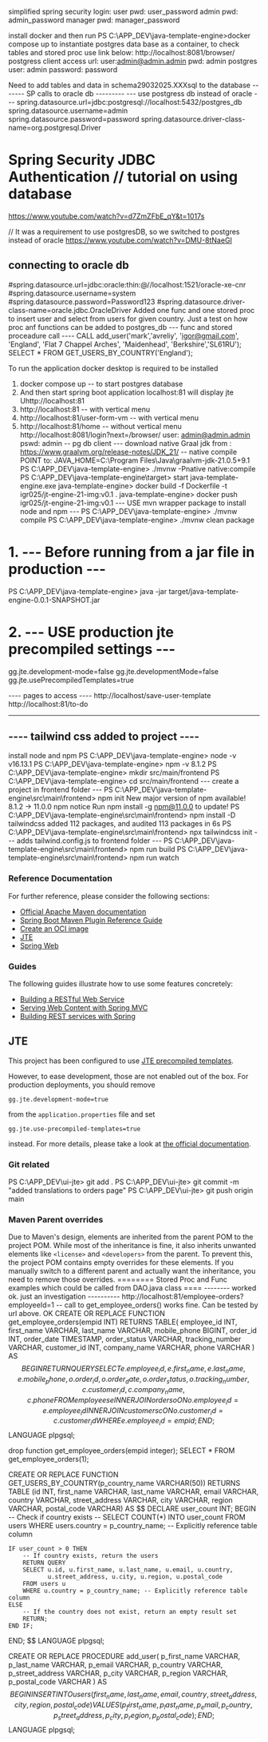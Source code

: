 simplified spring security login:
user     pwd: user_password
admin    pwd: admin_password
manager  pwd: manager_password

install docker and then run
PS C:\APP_DEV\java-template-engine>docker compose up
to instantiate postgres data base as a container, to check tables and stored proc use link below:
http://localhost:8081/browser/
postgress client access url:
user:admin@admin.admin
pwd: admin
postgres  user: admin   password: password


Need to add tables and data in schema29032025.XXXsql  to the database
-------   SP calls to oracle db  ---------
--- use postgress db instead of oracle ---
spring.datasource.url=jdbc:postgresql://localhost:5432/postgres_db
spring.datasource.username=admin
spring.datasource.password=password
spring.datasource.driver-class-name=org.postgresql.Driver

# Spring Security JDBC Authentication  // tutorial on using database
https://www.youtube.com/watch?v=d7ZmZFbE_qY&t=1017s

// It was a requirement to use postgresDB, so we switched to postgres instead of oracle
https://www.youtube.com/watch?v=DMU-8tNaeGI
## connecting to oracle db
#spring.datasource.url=jdbc:oracle:thin:@//localhost:1521/oracle-xe-cnr
#spring.datasource.username=system
#spring.datasource.password=Password123
#spring.datasource.driver-class-name=oracle.jdbc.OracleDriver
Added one func and one stored proc to insert user and select from users
for given country. Just a test on how proc anf functions can be added to postgres_db
---   func and stored proceadure call  ----
CALL add_user('mark','avreliy', 'igor@gmail.com', 'England', 'Flat 7 Chappel Arches', 'Maidenhead', 'Berkshire','SL61RU');
SELECT * FROM GET_USERS_BY_COUNTRY('England');

To run the application docker desktop is required to be installed
1) docker compose up       --  to start postgres database
2) And then start spring boot application  localhost:81 will display jte Uhttp://localhost:81
3) http://localhost:81 -- with vertical menu
3) http://localhost:81/user-form-vm    -- with vertical menu
3)  http://localhost:81/home  -- without vertical menu
    http://localhost:8081/login?next=/browser/
    user:  admin@admin.admin
    pswd:  admin
    -- pg db client ---
    download native Graal jdk from :
    https://www.graalvm.org/release-notes/JDK_21/
    -- native compile  POINT to: JAVA_HOME=C:\Program Files\Java\graalvm-jdk-21.0.5+9.1
    PS C:\APP_DEV\java-template-engine> ./mvnw -Pnative native:compile
    PS C:\APP_DEV\java-template-engine\target> start java-template-engine.exe
    java-template-engine> docker build -f Dockerfile -t igr025/jt-engine-21-img:v0.1 .
    java-template-engine> docker push igr025/jt-engine-21-img:v0.1
    ---  USE mvn wrapper package to install node and npm ---
    PS C:\APP_DEV\java-template-engine> ./mvnw compile
    PS C:\APP_DEV\java-template-engine> ./mvnw clean package

# 1. --- Before running from a jar file in production ---
PS C:\APP_DEV\java-template-engine>
java -jar target/java-template-engine-0.0.1-SNAPSHOT.jar

# 2. --- USE production jte precompiled settings ---
gg.jte.development-mode=false
gg.jte.developmentMode=false
gg.jte.usePrecompiledTemplates=true

---- pages to access ----
http://localhost/save-user-template
http://localhost:81/to-do

-----------------------------------------
---- tailwind css added to project ----
-----------------------------------------
install node and npm
PS C:\APP_DEV\java-template-engine> node -v
v16.13.1
PS C:\APP_DEV\java-template-engine> npm -v
8.1.2
PS C:\APP_DEV\java-template-engine> mkdir src/main/frontend
PS C:\APP_DEV\java-template-engine> cd src/main/frontend
--- create a project in frontend folder ---
PS C:\APP_DEV\java-template-engine\src\main\frontend> npm init
New major version of npm available! 8.1.2 -> 11.0.0
npm notice Run npm install -g npm@11.0.0 to update!
PS C:\APP_DEV\java-template-engine\src\main\frontend> npm install -D tailwindcss
added 112 packages, and audited 113 packages in 6s
PS C:\APP_DEV\java-template-engine\src\main\frontend> npx tailwindcss init
---  adds tailwind.config.js  to frontend folder ---
PS C:\APP_DEV\java-template-engine\src\main\frontend> npm run build
PS C:\APP_DEV\java-template-engine\src\main\frontend> npm run watch


### Reference Documentation
For further reference, please consider the following sections:

* [Official Apache Maven documentation](https://maven.apache.org/guides/index.html)
* [Spring Boot Maven Plugin Reference Guide](https://docs.spring.io/spring-boot/3.4.1/maven-plugin)
* [Create an OCI image](https://docs.spring.io/spring-boot/3.4.1/maven-plugin/build-image.html)
* [JTE](https://jte.gg/)
* [Spring Web](https://docs.spring.io/spring-boot/3.4.1/reference/web/servlet.html)

### Guides
The following guides illustrate how to use some features concretely:

* [Building a RESTful Web Service](https://spring.io/guides/gs/rest-service/)
* [Serving Web Content with Spring MVC](https://spring.io/guides/gs/serving-web-content/)
* [Building REST services with Spring](https://spring.io/guides/tutorials/rest/)

## JTE

This project has been configured to use [JTE precompiled templates](https://jte.gg/pre-compiling/).

However, to ease development, those are not enabled out of the box.
For production deployments, you should remove

```properties
gg.jte.development-mode=true
```

from the `application.properties` file and set

```properties
gg.jte.use-precompiled-templates=true
```

instead.
For more details, please take a look at [the official documentation](https://jte.gg/spring-boot-starter-3/).

### Git related
PS C:\APP_DEV\ui-jte> git add .
PS C:\APP_DEV\ui-jte> git commit -m "added translations to orders page"
PS C:\APP_DEV\ui-jte> git push origin main

### Maven Parent overrides

Due to Maven's design, elements are inherited from the parent POM to the project POM.
While most of the inheritance is fine, it also inherits unwanted elements like `<license>` and `<developers>` from the parent.
To prevent this, the project POM contains empty overrides for these elements.
If you manually switch to a different parent and actually want the inheritance, you need to remove those overrides.
========   Stored Proc and Func  examples which could be called from DAO.java class ====
--------  worked ok. just an investigation  ----------
http://localhost:81/employee-orders?employeeId=1
--  call to get_employee_orders() works fine. Can be tested by url above. OK
CREATE OR REPLACE FUNCTION get_employee_orders(empid INT)
RETURNS TABLE(
employee_id INT,
first_name VARCHAR,
last_name VARCHAR,
mobile_phone BIGINT,
order_id INT,
order_date TIMESTAMP,
order_status VARCHAR,
tracking_number VARCHAR,
customer_id INT,
company_name VARCHAR,
phone VARCHAR
) AS
$$
BEGIN
RETURN QUERY
SELECT e.employee_id, e.first_name, e.last_name, e.mobile_phone, o.order_id, o.order_date, o.order_status, o.tracking_number, c.customer_id, c.company_name, c.phone
FROM employees e
INNER JOIN orders o ON o.employee_id = e.employee_id
INNER JOIN customers c ON o.customer_id = c.customer_id
WHERE e.employee_id = empid;
END;
$$ LANGUAGE plpgsql;

drop function get_employee_orders(empid integer);
SELECT * FROM get_employee_orders(1);


CREATE OR REPLACE FUNCTION GET_USERS_BY_COUNTRY(p_country_name VARCHAR(50))
RETURNS TABLE (id INT, first_name VARCHAR, last_name VARCHAR, email VARCHAR, country VARCHAR,
street_address VARCHAR, city VARCHAR, region VARCHAR, postal_code VARCHAR) AS $$
DECLARE
user_count INT;
BEGIN
-- Check if country exists --
SELECT COUNT(*) INTO user_count
FROM users
WHERE users.country = p_country_name; -- Explicitly reference table column

    IF user_count > 0 THEN
        -- If country exists, return the users
        RETURN QUERY
        SELECT u.id, u.first_name, u.last_name, u.email, u.country,
               u.street_address, u.city, u.region, u.postal_code
        FROM users u
        WHERE u.country = p_country_name; -- Explicitly reference table column
    ELSE
        -- If the country does not exist, return an empty result set
        RETURN;
    END IF;
END;
$$ LANGUAGE plpgsql;

CREATE OR REPLACE PROCEDURE add_user(
p_first_name VARCHAR,
p_last_name VARCHAR,
p_email VARCHAR,
p_country VARCHAR,
p_street_address VARCHAR,
p_city VARCHAR,
p_region VARCHAR,
p_postal_code VARCHAR
)
AS $$
BEGIN
INSERT INTO users (first_name, last_name, email, country, street_address, city, region, postal_code)
VALUES (p_first_name, p_last_name, p_email, p_country, p_street_address, p_city, p_region, p_postal_code);
END;
$$ LANGUAGE plpgsql;
